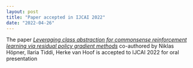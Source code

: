 ```yaml
---
layout: post
title: "Paper accepted in IJCAI 2022"
date: "2022-04-26"
---
```


The paper _[Leveraging class abstraction for commonsense reinforcement learning via residual policy gradient methods](https://arxiv.org/abs/2201.12126)_ co-authored by Niklas Höpner, Ilaria Tiddi, Herke van Hoof is accepted to IJCAI 2022 for oral presentation
